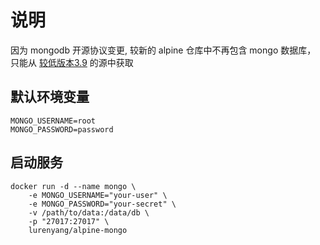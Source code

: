 # 说明

因为 mongodb 开源协议变更, 较新的 alpine 仓库中不再包含 mongo 数据库， 只能从 [较低版本3.9](https://pkgs.alpinelinux.org/packages?name=mongodb&branch=v3.9) 的源中获取

## 默认环境变量

```shell
MONGO_USERNAME=root
MONGO_PASSWORD=password
```

## 启动服务

```shell
docker run -d --name mongo \
    -e MONGO_USERNAME="your-user" \
    -e MONGO_PASSWORD="your-secret" \
    -v /path/to/data:/data/db \
    -p "27017:27017" \
    lurenyang/alpine-mongo
```